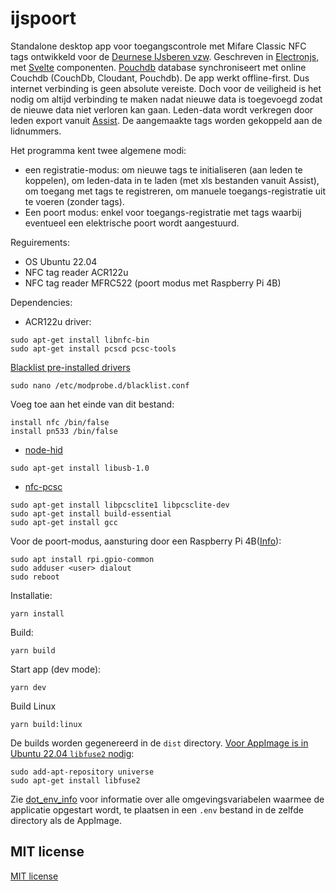 # ijspoort

Standalone desktop app voor toegangscontrole met Mifare Classic NFC tags ontwikkeld voor de [Deurnese IJsberen vzw](https://www.deurnese-ijsberen.be). Geschreven in [Electronjs](https://www.electronjs.org), met [Svelte](https://svelte.dev) componenten. [Pouchdb](https://pouchdb.com) database synchroniseert met online Couchdb (CouchDb, Cloudant, Pouchdb). De app werkt offline-first. Dus internet verbinding is geen absolute vereiste. Doch voor de veiligheid is het nodig om altijd verbinding te maken nadat nieuwe data is toegevoegd zodat de nieuwe data niet verloren kan gaan. Leden-data wordt verkregen door leden export vanuit [Assist](https://assistonline.eu). De aangemaakte tags worden gekoppeld aan de lidnummers.

Het programma kent twee algemene modi:

* een registratie-modus: om nieuwe tags te initialiseren (aan leden te koppelen), om leden-data in te laden (met xls bestanden vanuit Assist), om toegang met tags te registreren, om manuele toegangs-registratie uit te voeren (zonder tags).
* Een poort modus: enkel voor toegangs-registratie met tags waarbij eventueel een elektrische poort wordt aangestuurd.

Reguirements:
* OS Ubuntu 22.04
* NFC tag reader ACR122u
* NFC tag reader MFRC522 (poort modus met Raspberry Pi 4B)

Dependencies:
* ACR122u driver:
```
sudo apt-get install libnfc-bin
sudo apt-get install pcscd pcsc-tools
```
[Blacklist pre-installed drivers](https://oneguyoneblog.com/2016/11/02/acr122u-nfc-usb-reader-linux-mint/)

```
sudo nano /etc/modprobe.d/blacklist.conf
```
Voeg toe aan het einde van dit bestand:
```
install nfc /bin/false
install pn533 /bin/false
```
* [node-hid](https://github.com/node-hid/node-hid#compiling-from-source)
```
sudo apt-get install libusb-1.0
```
* [nfc-pcsc](https://github.com/pokusew/nfc-pcsc)
```
sudo apt-get install libpcsclite1 libpcsclite-dev
sudo apt-get install build-essential
sudo apt-get install gcc

```

Voor de poort-modus, aansturing door een Raspberry Pi 4B([Info](https://askubuntu.com/questions/1230947/gpio-for-raspberry-pi-gpio-group)):

```
sudo apt install rpi.gpio-common
sudo adduser <user> dialout
sudo reboot
```

Installatie:
```
yarn install
```
Build:
```
yarn build
```
Start app (dev mode):
```
yarn dev
```
Build Linux
```
yarn build:linux
```
De builds worden gegenereerd in de `dist` directory.
[Voor AppImage is in Ubuntu 22.04 `libfuse2` nodig](https://askubuntu.com/questions/1403811/appimage-on-ubuntu-22-04):
```
sudo add-apt-repository universe
sudo apt-get install libfuse2
```
Zie [dot_env_info](./dot_env_info) voor informatie over alle omgevingsvariabelen waarmee de applicatie opgestart wordt, te plaatsen in een `.env` bestand in de zelfde directory als de AppImage.

## MIT license

[MIT license](./LICENSE)
